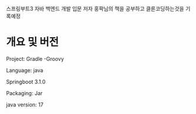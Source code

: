 스프링부트3 자바 백엔드 개발 입문 저자 홍팍님의 책을 공부하고 클론코딩하는것을 기록예정


개요 및 버전
===
Project: Gradle -Groovy

Language: java

Springboot 3.1.0

Packaging: Jar

java version: 17
